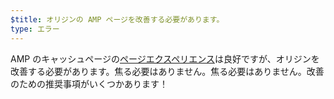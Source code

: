 ```yaml
---
$title: オリジンの AMP ページを改善する必要があります。
type: エラー
---
```


AMP のキャッシュページの[ページエクスペリエンス](https://developers.google.com/search/docs/guides/page-experience?hl=ja)は良好ですが、オリジンを改善する必要があります。焦る必要はありません。焦る必要はありません。改善のための推奨事項がいくつかあります！
